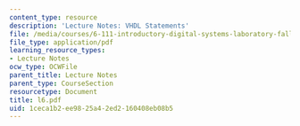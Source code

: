 ```yaml
---
content_type: resource
description: 'Lecture Notes: VHDL Statements'
file: /media/courses/6-111-introductory-digital-systems-laboratory-fall-2002/1ceca1b2ee9825a42ed2160408eb08b5_l6.pdf
file_type: application/pdf
learning_resource_types:
- Lecture Notes
ocw_type: OCWFile
parent_title: Lecture Notes
parent_type: CourseSection
resourcetype: Document
title: l6.pdf
uid: 1ceca1b2-ee98-25a4-2ed2-160408eb08b5
---
```

